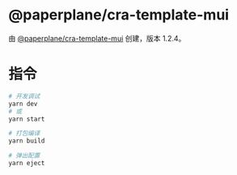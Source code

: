 # @paperplane/cra-template-mui

由 [@paperplane/cra-template-mui](https://www.npmjs.com/package/@paperplane/cra-template-mui) 创建，版本 1.2.4。

# 指令

```bash
# 开发调试
yarn dev
# 或
yarn start

# 打包编译
yarn build

# 弹出配置
yarn eject
```
